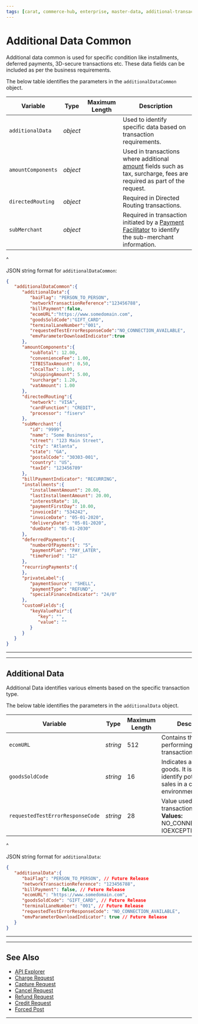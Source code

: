 ```yaml
---
tags: [carat, commerce-hub, enterprise, master-data, additional-transaction-data]
---
```



# Additional Data Common

Additional data common is used for specific condition like installments, deferred payments, 3D-secure transactions etc. These data fields can be included as per the business requirements.

<!--
type: tab
title: additionalDataCommon
-->

The below table identifies the parameters in the `additionalDataCommon` object.

| Variable | Type | Maximum Length | Description |
| -------- | -- | ------------ | ------------------ |
| `additionalData` | *object* | | Used to identify specific data based on transaction requirements. |
| `amountComponents` | *object* | | Used in transactions where additional [amount](?path=docs/Resources/Master-Data/Amount-Components.md) fields such as tax, surcharge, fees are required as part of the request. |
| `directedRouting` | *object* | | Required in Directed Routing transactions. |
| `subMerchant` | *object* | | Required in transaction initiated by a [Payment Facilitator](?path=docs/Resources/Guides/Industry-Verticals/Payment-Faciliator.md) to identify the sub-merchant information. |


<!---
| `billPaymentIndicator` | *string* | 12 | Indicates the type of [bill payment](#bill-payment-indicator). | 
| `installments` | *object* | | Used in [installment bill payments](?path=docs/Resources/Guides/Bill-Payments/Installment-Payment.md) |
| `deferredPayments` | *object* | | Used in [defferred bill payments](?path=docs/Resources/Guides/Bill-Payments/Deferred-Payment.md) |
| `recurringPayments` | *object* | | Used in [recurring bill payments](?path=docs/Resources/Guides/Bill-Payments/Recurring-Payment.md) |
| `privateLabel` | *object* | | Used to process [Private Label](?path=docs/Resources/Guides/Payment-Sources/Private-Label.md) payment cards. |
| `customFields` | *array* | | Used to submit merchant custom fields used in terminal processing such as Key Value Pair. |
-->

^

<!--
type: tab
title: JSON Example
-->

JSON string format for `additionalDataCommon`:

```json
{
   "additionalDataCommon":{
      "additionalData":{
         "baiFlag": "PERSON_TO_PERSON",
         "networkTransactionReference":"123456788",
         "billPayment":false,
         "ecomURL":"https://www.somedomain.com",
         "goodsSoldCode":"GIFT_CARD",
         "terminalLaneNumber":"001",
         "requestedTestErrorResponseCode":"NO_CONNECTION_AVAILABLE",
         "emvParameterDownloadIndicator":true
      },
      "amountComponents":{
         "subTotal": 12.00,
         "convenienceFee": 1.00,
         "ITBISTaxAmount": 0.50,
         "localTax": 1.00,
         "shippingAmount": 5.00,
         "surcharge": 1.20,
         "vatAmount": 1.00
      },
      "directedRouting":{
         "network": "VISA",
         "cardFunction": "CREDIT",
         "processor": "fiserv"
      },
      "subMerchant":{
         "id": "9999",
         "name": "Some Business",
         "street": "123 Main Street",
         "city": "Atlanta",
         "state": "GA",
         "postalCode": "30303-001",
         "country": "US",
         "taxId": "123456789"
      },
      "billPaymentIndicator": "RECURRING",
      "installments":{
         "installmentAmount": 20.00,
         "lastInstallmentAmount": 20.00,
         "interestRate": 10,
         "paymentFirstDay": 10.00,
         "invoiceId": "534242",
         "invoiceDate": "05-01-2020",
         "deliveryDate": "05-01-2020",
         "dueDate": "05-01-2030"
      },
      "deferredPayments":{
         "numberOfPayments": "5",
         "paymentPlan": "PAY_LATER",
         "timePeriod": "12"
      },
      "recurringPayments":{    
      },
      "privateLabel":{
         "paymentSource": "SHELL",
         "paymentType": "REFUND",
         "specialFinanceIndicator": "24/0"
      },
      "customFields":{
         "keyValuePair":{
            "key": "",
            "value": ""
         }
      }
   }
}
```

<!-- type: tab-end -->

---

<!---
#### Bill Payment Indicator

The below table identifies the valid values of the `billPaymentIndicator`.

| Value | Description |
| ----- | ----- |
| *SINGLE* | Single charge not for recurring services or installment plan. |
| *DEFERRED* | A charge for an order with a delayed payment for a specified amount of time. |
| *INSTALLMENT* | Single purchase where the cardholder is billed (charged) in installments. |
| *RECURRING* | Agreement where charges will occur on a periodic basis (e.g. subscriptions). |
-->

---

## Additional Data

Additional Data identifies various elments based on the specific transaction type.

<!--
type: tab
title: additionalData
-->

The below table identifies the parameters in the `additionalData` object.

| Variable | Type | Maximum Length | Description/Values |
| ----- | ----- | ----- | ----- |
| `ecomURL` | *string* | 512 | Contains the URL of the site performing the Ecommerce transaction. |
| `goodsSoldCode` | *string* | 16 | Indicates a specific type of goods. It is used to help identify potentially fraudulent sales in a card present environment. |
| `requestedTestErrorResponseCode` | *string* | 28 | Value used to test/replicate a transaction Error. **Valid Values:** NO_CONNECTION_AVAILABLE, IOEXCEPTION_RECEIVED.|

<!---
| `baiFlag` | *string* | 31 | Visa required [Business Application Identifier](#business-application-identifier) (BAI) used to identify the intended use of a [disbursement](?path=docs/Resources/Guides/Disbursement.md). |
| `billPayment` | *boolean* | | Identifies a [bill payment](docs/Resources/Guides/Bill-Payments/Bill-Payments.md) transaction. |
| `terminalLaneNumber` | *string* | 16 | Terminal Lane Number. |
| `emvParameterDownloadIndicator` | *string* | | Indicator if EMV Parameter has to be downloaded, sent as part of Auth/Sale Response.|
-->

^

<!--
type: tab
title: JSON Example
-->

JSON string format for `additionalData`:

```json
{
   "additionalData":{
      "baiFlag": "PERSON_TO_PERSON", // Future Release
      "networkTransactionReference": "123456788",
      "billPayment": false, // Future Release
      "ecomURL": "https://www.somedomain.com",
      "goodsSoldCode": "GIFT_CARD", // Future Release
      "terminalLaneNumber": "001", // Future Release
      "requestedTestErrorResponseCode": "NO_CONNECTION_AVAILABLE",
      "emvParameterDownloadIndicator": true // Future Release
   }
}
```

<!-- type: tab-end -->

---

<!--- #### Business Application Identifier
The BAI determines the data carried in the message, the limits and economics that may apply to the transaction, and may be used by the sending and/or receiving issuer to make an authorization decision. Below table identifies the valid values of `baiFlag`.

| Value | Description |
| ----- | ----- |
| *PERSON_TO_PERSON* | Person to person initiated. |
| *PERSON_TO_PERSON_BANK_INITIATED* | Person to person bank initiated. |
| *BUSINESS_TO_BUSINESS* | Business to business initiated. |
| *DIGITAL_WALLET* | Digital Wallet transfer. |
| *ACCOUNT_TO_ACCOUNT* | Account to account transfer. |
| *TOP_OFF* | Account top off or reload. |
| *ACCOUNT_VERIFICATION* | [Account verification](?path=docs/Resources/API-Documents/Payments_VAS/Verification.md) or $0.00 auth. |
| *FUNDS_TRANSFER* | Funds Transfer. |
| *DISBURSEMENT* | Funds disbursement or payout. |
| *GAMBLING_PAYOUT* | Gambling payout non-online. |
| *GAMBLING_PAYOUT_ONLINE* | Online gambling payout. |
-->

---

## See Also

- [API Explorer](../api/?type=post&path=/payments/v1/charges)
- [Charge Request](?path=docs/Resources/API-Documents/Payments/Charges.md)
- [Capture Request](?path=docs/Resources/API-Documents/Payments/Capture.md)
- [Cancel Request](?path=docs/Resources/API-Documents/Payments/Cancel.md)
- [Refund Request](?path=docs/Resources/API-Documents/Payments/Refund.md)
- [Credit Request](?path=docs/Resources/API-Documents/Payments/Credit.md)
- [Forced Post](?path=docs/Resources/API-Documents/Payments/Forced.md)

---